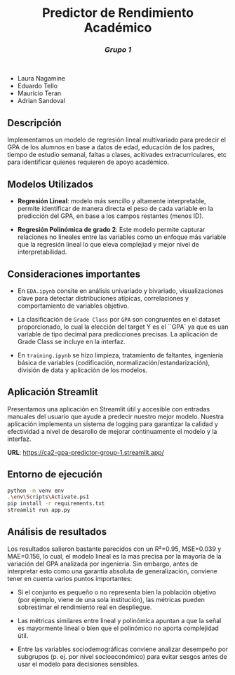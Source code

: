 <h1 align="center">Predictor de Rendimiento Académico</h1>

<h3 align="center"><em>Grupo 1</em></h3>
<br>

- Laura Nagamine
- Eduardo Tello
- Mauricio Teran
- Adrian Sandoval


## Descripción

Implementamos un modelo de regresión lineal multivariado para predecir el GPA de los alumnos en base a datos de edad, educación de los padres, tiempo de estudio semanal, faltas a clases, acitivades extracurriculares, etc para identificar quienes requieren de apoyo académico.

## Modelos Utilizados

- **Regresión Lineal**: modelo más sencillo y altamente interpretable, permite identificar de manera directa el peso de cada variable en la predicción del GPA, en base a los campos restantes (menos ID).

- **Regresión Polinómica de grado 2**: Este modelo permite capturar relaciones no lineales entre las variables como un enfoque más variable que la regresión lineal lo que eleva complejiad y mejor nivel de interpretabilidad.

## Consideraciones importantes

- En `EDA.ipynb` consite en análisis univariado y bivariado, visualizaciones clave para detectar distribuciones atípicas, correlaciones y comportamiento de variables objetivo.

- La clasificación de `Grade Class` por `GPA` son congruentes en el dataset proporcionado, lo cual la elección del target Y es el ``GPA` ya que es uan variable de tipo decimal para predicciones precisas. La aplicación de Grade Class se incluye en la interfaz.

- En `training.ipynb` se hizo limpieza, tratamiento de faltantes, ingeniería básica de variables (codificación, normalización/estandarización), división de data y aplicación de los modelos.

## Aplicación Streamlit

Presentamos una aplicación en Streamlit útil y accesible con entradas manuales del usuario que ayude a predecir nuestro mejor modelo. Nuestra aplicación implementa un sistema de logging para garantizar la calidad y efectividad a nivel de desarollo de mejorar continuamente el modelo y la interfaz.

**URL**: https://ca2-gpa-predictor-group-1.streamlit.app/ 


## Entorno de ejecución

```sh
python -m venv env
.\env\Scripts\Activate.ps1
pip install -r requirements.txt
streamlit run app.py
```

## Análisis de resultados

Los resultados salieron bastante parecidos con un R²=0.95, MSE=0.039 y MAE=0.156, lo cual, el modelo lineal es la mas precisa por la mayoría de la variación del GPA analizada por ingeniería. Sin embargo, antes de interpretar esto como una garantía absoluta de generalización, conviene tener en cuenta varios puntos importantes:

- Si el conjunto es pequeño o no representa bien la población objetivo (por ejemplo, viene de una sola institución), las métricas pueden sobrestimar el rendimiento real en despliegue.

- Las métricas similares entre lineal y polinómica apuntan a que la señal es mayormente lineal o bien que el polinómico no aporta complejidad útil.

- Entre las variables sociodemográficas conviene analizar desempeño por subgrupos (p. ej. por nivel socioeconómico) para evitar sesgos antes de usar el modelo para decisiones sensibles.

